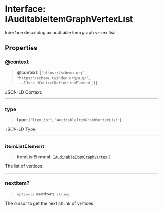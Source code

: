 # Interface: IAuditableItemGraphVertexList

Interface describing an auditable item graph vertex list.

## Properties

### @context

> **@context**: \[`"https://schema.org"`, `"https://schema.twindev.org/aig/"`, `...IJsonLdContextDefinitionElement[]`\]

JSON-LD Context.

***

### type

> **type**: \[`"ItemList"`, `"AuditableItemGraphVertexList"`\]

JSON-LD Type.

***

### itemListElement

> **itemListElement**: [`IAuditableItemGraphVertex`](IAuditableItemGraphVertex.md)[]

The list of vertices.

***

### nextItem?

> `optional` **nextItem**: `string`

The cursor to get the next chunk of vertices.
